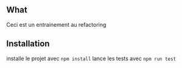 ## What
Ceci est un entrainement au refactoring 

## Installation
installe le projet avec ``npm install``
lance les tests avec ``npm run test``
